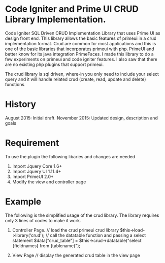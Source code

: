# Code Igniter and Prime UI CRUD Library Implementation.
Code Igniter SQL Driven CRUD Implementation Library that uses Prime UI as design front end. This library allows the basic features of primeui in a crud implementation format. Crud are common for most applications and this is one of the basic libraries that incorporates primeui with php. PrimeUI and better know for its java integration PrimeFaces. I made this library to do a few experiments on primeui and code igniter features. I also saw that there are no existing php plugins that support primeui. 

The crud library is sql driven, where-in you only need to include your select query and it will handle related crud (create, read, update and delete) functions. 

# History
August 2015: Initial draft. 
November 2015: Updated design, description and goals

# Requirement
To use the plugin the following libaries and changes are needed
1. Import Jquery Core 1.6+
2. Import Jquery UI 1.11.4+
3. Import PrimeUI 2.0+
4. Modify the view and controller page

# Example
The following is the simplified usage of the crud library. The library requires only 3 lines of codes to make it work.

1. Controller Page. 
// load the crud primeui crud library
$this->load->library('crud');
// call the datatable function and passing a select statement
$data["crud_table"] = $this->crud->datatable("select {fieldnames} from {tablename}");

2. View Page
// display the generated crud table in the view page
<? echo $crud_table; ?>


